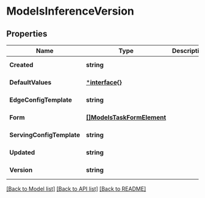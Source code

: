 # ModelsInferenceVersion

## Properties
Name | Type | Description | Notes
------------ | ------------- | ------------- | -------------
**Created** | **string** |  | [default to null]
**DefaultValues** | [***interface{}**](interface{}.md) |  | [default to null]
**EdgeConfigTemplate** | **string** |  | [default to null]
**Form** | [**[]ModelsTaskFormElement**](models.TaskFormElement.md) |  | [default to null]
**ServingConfigTemplate** | **string** |  | [default to null]
**Updated** | **string** |  | [default to null]
**Version** | **string** |  | [default to null]

[[Back to Model list]](../README.md#documentation-for-models) [[Back to API list]](../README.md#documentation-for-api-endpoints) [[Back to README]](../README.md)


